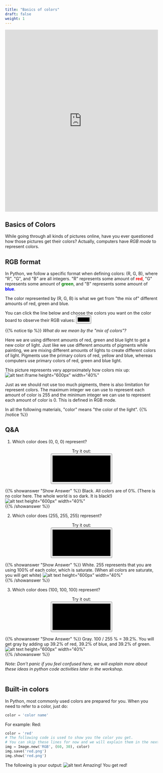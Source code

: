 ```yaml
---
title: "Basics of colors"
draft: false
weight: 1
---
```


<iframe width="100%" height="600px" src="https://www.youtube.com/embed/-ior2GcSYa4" frameborder="0" allow="accelerometer; autoplay; encrypted-media; gyroscope; picture-in-picture" allowfullscreen></iframe>

## Basics of Colors
While going through all kinds of pictures online, have you ever questioned how  those pictures get their colors? Actually, computers have *RGB* *mode* to represent colors.

## RGB format
In Python, we follow a specific format when defining colors:
(R, G, B), where "R", "G", and "B" are all integers. "R" represents some amount of <span style="color:red; font-weight:bold"> red</span>, "G" represents some amount of <span style="color:green; font-weight:bold"> green</span>, and "B" represents some amount of <span style="color:blue; font-weight:bold"> blue</span>. 

 The color represented by (R, G, B) is what we get from "the mix of" different amounts of red, green and blue.

<!-- For accessibility, use this label HTML -->
<label for="colorpicker">You can click the line below and choose the colors you want on the color board to observe their RGB values:</label>
<input type="color" id="colorpicker">

{{% notice tip %}}
*What do we mean by the "mix of colors"?*

Here we are using different amounts of red, green and blue light to get a new color of light. Just like we use different amounts of pigments while painting, we are mixing different amounts of lights to create different colors of light.  Pigments use the primary colors of red, yellow and blue, whereas computers use primary colors of red, green and blue light. 

This picture represents very approximately how colors mix up:
![alt text iframe height="600px" width="40%"](../../media/colors.svg.png "color representation")

Just as we should not use too much pigments, there is also limitation for represent colors. The maximum integer we can use to represent each amount of color is 255 and the minimum integer we can use to represent each amount of color is 0. This is defined in RGB mode.

In all the following materials, "color" means "the color of the light".
{{% /notice %}}


## Q&A
1. Which color does (0, 0, 0) represent?

<center>
<label for="colorpickerQ1">Try it out:</label> </br>
<input type="color" id="colorpickerQ1"
style="display:inline-block;width:40%;height:100px;">
</center>

{{% showanswer "Show Answer" %}}
Black. All colors are of 0%. (There is no color here. The whole world is so dark. It is black!)
![alt text height="600px" width="40%"](../../media/black.png "black")
</br>
{{% /showanswer %}}

2. Which color does (255, 255, 255) represent?

<center>
<label for="colorpickerQ2">Try it out:</label> </br>
<input type="color" id="colorpickerQ2"
style="display:inline-block;width:40%;height:100px;">
</center>

{{% showanswer "Show Answer" %}}
White. 255 represents that you are using 100% of each color, which is saturate. (When all colors are saturate, you will get white)
![alt text height="600px" width="40%"](../../media/white.png "white")
</br>
{{% /showanswer %}}

3. Which color does (100, 100, 100) represent?

<center>
<label for="colorpickerQ3">Try it out:</label> </br>
<input type="color" id="colorpickerQ3"
style="display:inline-block;width:40%;height:100px;">
</center>

{{% showanswer "Show Answer" %}}
Gray. 100 / 255 % = 39.2%. You will get gray by adding up 39.2% of red, 39.2% of blue, and 39.2% of green.
![alt text height="600px" width="40%"](../../media/grey.png "gray")
</br>
{{% /showanswer %}}

*Note: Don't panic if you feel confused here, we will explain more about these ideas in python code activities later in the workshop.*
<br/><br/>

## Built-in colors

In Python, most commonly used colors are prepared for you. When you need to refer to a color, just do:
```python
color = 'color name'
```
For example:
Red:
```python
color = 'red'
# The following code is used to show you the color you get.
# You can skip these lines for now and we will explain them in the next page!
img = Image.new('RGB', (60, 30), color)
img.save('red.png')
img.show('red.png')
```
The following is your output:
![alt text](../../media/whileloopbefore.png "red")
Amazing! You get red!
